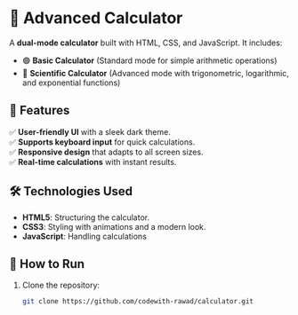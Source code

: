 # 📱 Advanced Calculator

A **dual-mode calculator** built with HTML, CSS, and JavaScript. It includes:
- 🟢 **Basic Calculator** (Standard mode for simple arithmetic operations)
- 🔵 **Scientific Calculator** (Advanced mode with trigonometric, logarithmic, and exponential functions)

## 🎯 Features
  
✅ **User-friendly UI** with a sleek dark theme.  
✅ **Supports keyboard input** for quick calculations.  
✅ **Responsive design** that adapts to all screen sizes.  
✅ **Real-time calculations** with instant results.  




## 🛠️ Technologies Used
- **HTML5**: Structuring the calculator.
- **CSS3**: Styling with animations and a modern look.
- **JavaScript**: Handling calculations 

## 🚀 How to Run
1. Clone the repository:
   ```sh
   git clone https://github.com/codewith-rawad/calculator.git
